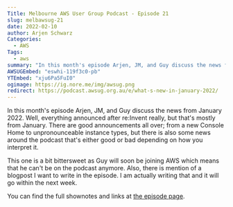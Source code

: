 ```yaml
---
Title: Melbourne AWS User Group Podcast - Episode 21
slug: melbawsug-21
date: 2022-02-10
author: Arjen Schwarz
Categories:
  - AWS
Tags:
  - aws
summary: "In this month's episode Arjen, JM, and Guy discuss the news from January 2022. Well, everything announced after re:Invent really, but that's mostly from January. There are good announcements all over; from a new Console Home to unpronounceable instance types, but there is also some news around the podcast that's either good or bad depending on how you interpret it."
AWSUGEmbed: "eswhi-119f3c0-pb"
YTEmbed: "xju6Pa5FuI0"
ogimage: https://ig.nore.me/img/awsug.png
redirect: https://podcast.awsug.org.au/e/what-s-new-in-january-2022/
---
```


In this month's episode Arjen, JM, and Guy discuss the news from January 2022. Well, everything announced after re:Invent really, but that's mostly from January. There are good announcements all over; from a new Console Home to unpronounceable instance types, but there is also some news around the podcast that's either good or bad depending on how you interpret it.

This one is a bit bittersweet as Guy will soon be joining AWS which means that he can't be on the podcast anymore. Also, there is mention of a blogpost I want to write in the episode. I am actually writing that and it will go within the next week.

You can find the full shownotes and links at [the episode page](https://podcast.awsug.org.au/e/what-s-new-in-january-2022/).

